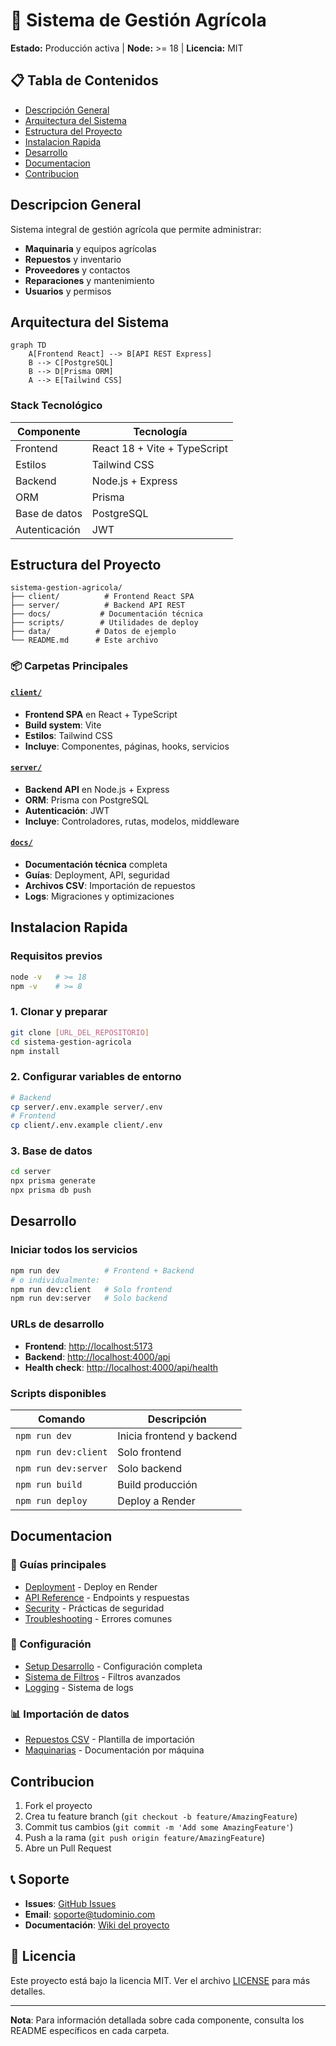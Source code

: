 # 🌾 Sistema de Gestión Agrícola

**Estado:** Producción activa | **Node:** >= 18 | **Licencia:** MIT

## 📋 Tabla de Contenidos

- [Descripción General](#descripcion-general)
- [Arquitectura del Sistema](#arquitectura-del-sistema)
- [Estructura del Proyecto](#estructura-del-proyecto)
- [Instalacion Rapida](#instalacion-rapida)
- [Desarrollo](#desarrollo)
- [Documentacion](#documentacion)
- [Contribucion](#contribucion)

## Descripcion General

Sistema integral de gestión agrícola que permite administrar:

- **Maquinaria** y equipos agrícolas
- **Repuestos** y inventario
- **Proveedores** y contactos
- **Reparaciones** y mantenimiento
- **Usuarios** y permisos

## Arquitectura del Sistema

```mermaid
graph TD
    A[Frontend React] --> B[API REST Express]
    B --> C[PostgreSQL]
    B --> D[Prisma ORM]
    A --> E[Tailwind CSS]
```

### Stack Tecnológico

| Componente | Tecnología |
|----------|------------|
| Frontend | React 18 + Vite + TypeScript |
| Estilos | Tailwind CSS |
| Backend | Node.js + Express |
| ORM | Prisma |
| Base de datos | PostgreSQL |
| Autenticación | JWT |

## Estructura del Proyecto

```fenced
sistema-gestion-agricola/
├── client/          # Frontend React SPA
├── server/          # Backend API REST
├── docs/           # Documentación técnica
├── scripts/        # Utilidades de deploy
├── data/          # Datos de ejemplo
└── README.md      # Este archivo
```

### 📦 Carpetas Principales

#### [`client/`](./client/README.md)

- **Frontend SPA** en React + TypeScript
- **Build system**: Vite
- **Estilos**: Tailwind CSS
- **Incluye**: Componentes, páginas, hooks, servicios

#### [`server/`](./server/README.md)

- **Backend API** en Node.js + Express
- **ORM**: Prisma con PostgreSQL
- **Autenticación**: JWT
- **Incluye**: Controladores, rutas, modelos, middleware

#### [`docs/`](./docs/README.md)

- **Documentación técnica** completa
- **Guías**: Deployment, API, seguridad
- **Archivos CSV**: Importación de repuestos
- **Logs**: Migraciones y optimizaciones

## Instalacion Rapida

### Requisitos previos

```bash
node -v   # >= 18
npm -v    # >= 8
```

### 1. Clonar y preparar

```bash
git clone [URL_DEL_REPOSITORIO]
cd sistema-gestion-agricola
npm install
```

### 2. Configurar variables de entorno

```bash
# Backend
cp server/.env.example server/.env
# Frontend
cp client/.env.example client/.env
```

### 3. Base de datos

```bash
cd server
npx prisma generate
npx prisma db push
```

## Desarrollo

### Iniciar todos los servicios

```bash
npm run dev          # Frontend + Backend
# o individualmente:
npm run dev:client   # Solo frontend
npm run dev:server   # Solo backend
```

### URLs de desarrollo

- **Frontend**: <http://localhost:5173>
- **Backend**: <http://localhost:4000/api>
- **Health check**: <http://localhost:4000/api/health>

### Scripts disponibles

| Comando | Descripción |
|---------|-------------|
| `npm run dev` | Inicia frontend y backend |
| `npm run dev:client` | Solo frontend |
| `npm run dev:server` | Solo backend |
| `npm run build` | Build producción |
| `npm run deploy` | Deploy a Render |

## Documentacion

### 📖 Guías principales

- [Deployment](./docs/DEPLOYMENT.md) - Deploy en Render
- [API Reference](./docs/API_REFERENCE.md) - Endpoints y respuestas
- [Security](./docs/SECURITY.md) - Prácticas de seguridad
- [Troubleshooting](./docs/TROUBLESHOOTING.md) - Errores comunes

### 🔧 Configuración

- [Setup Desarrollo](./docs/SETUP_DESARROLLO.md) - Configuración completa
- [Sistema de Filtros](./docs/SISTEMA_FILTROS.md) - Filtros avanzados
- [Logging](./docs/SISTEMA_LOGGING_MODULAR.md) - Sistema de logs

### 📊 Importación de datos

- [Repuestos CSV](./docs/repuestos_importacion.csv) - Plantilla de importación
- [Maquinarias](./docs/maquinas/) - Documentación por máquina

## Contribucion

1. Fork el proyecto
2. Crea tu feature branch (`git checkout -b feature/AmazingFeature`)
3. Commit tus cambios (`git commit -m 'Add some AmazingFeature'`)
4. Push a la rama (`git push origin feature/AmazingFeature`)
5. Abre un Pull Request

## 📞 Soporte

- **Issues**: [GitHub Issues](URL_ISSUES)
- **Email**: <soporte@tudominio.com>
- **Documentación**: [Wiki del proyecto](URL_WIKI)

## 📄 Licencia

Este proyecto está bajo la licencia MIT. Ver el archivo [LICENSE](LICENSE) para más detalles.

---

**Nota**: Para información detallada sobre cada componente, consulta los README específicos en cada carpeta.
